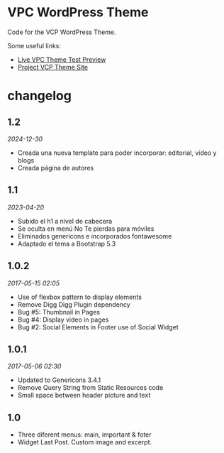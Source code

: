 # VPC WordPress Theme

Code for the VCP WordPress Theme.

Some useful links:
* [Live VPC Theme Test Preview][1]
* [Project VCP Theme Site][2]

# changelog

## 1.2
*2024-12-30*
* Creada una nueva template para poder incorporar: editorial, vídeo y blogs
* Creada página de autores 


## 1.1
*2023-04-20*

* Subido el h1 a nivel de cabecera
* Se oculta en menú No Te pierdas para móviles
* Eliminados genericons e incorporados fontawesome
* Adaptado el tema a Bootstrap 5.3

## 1.0.2
*2017-05-15 02:05*

* Use of flexbox pattern to display elements
* Remove Digg Digg Plugin dependency
* Bug #5: Thumbnail in Pages
* Bug #4: Display video in pages
* Bug #2: Social Elements in Footer use of Social Widget

## 1.0.1
*2017-05-06 02:30*

* Updated to Genericons 3.4.1
* Remove Query String from Static Resources code
* Small space between header picture and text

## 1.0
* Three diferent menus: main, important & foter
* Widget Last Post. Custom image and excerpt.


[1]: http://vcptheme.teoriaweb.com
[2]: http://www.victorcuervo.com/mis-proyectos/vcp-theme/
